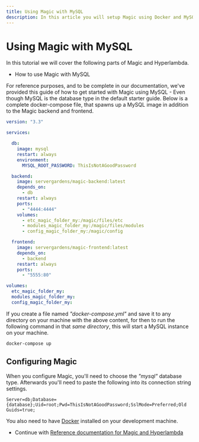 ```yaml
---
title: Using Magic with MySQL
description: In this article you will setup Magic using Docker and MySQL. The article guides you through everything you need to know, starting out with a docker-compose.yml file for getting Magic up running, using MySQL as your backend database.
---
```


# Using Magic with MySQL

In this tutorial we will cover the following parts of Magic and Hyperlambda.

* How to use Magic with MySQL

For reference purposes, and to be complete in our documentation, we've provided this guide of how to
get started with Magic using MySQL - Even though MySQL is the database type in the default starter
guide. Below is a complete docker-compose file, that spawns up a MySQL image in addition to the Magic
backend and frontend.

```yaml
version: "3.3"

services:

  db:
    image: mysql
    restart: always
    environment:
      MYSQL_ROOT_PASSWORD: ThisIsNotAGoodPassword

  backend:
    image: servergardens/magic-backend:latest
    depends_on:
      - db
    restart: always
    ports:
      - "4444:4444"
    volumes:
      - etc_magic_folder_my:/magic/files/etc
      - modules_magic_folder_my:/magic/files/modules
      - config_magic_folder_my:/magic/config

  frontend:
    image: servergardens/magic-frontend:latest
    depends_on:
      - backend
    restart: always
    ports:
      - "5555:80"

volumes:
  etc_magic_folder_my:
  modules_magic_folder_my:
  config_magic_folder_my:
```

If you create a file named _"docker-compose.yml"_ and save it to any directory on your machine with the
above content, for then to run the following command in that _same directory_, this will start a MySQL
instance on your machine.

```
docker-compose up
```

## Configuring Magic

When you configure Magic, you'll need to choose the _"mysql"_ database type. Afterwards you'll need to
paste the following into its connection string settings.

```
Server=db;Database={database};Uid=root;Pwd=ThisIsNotAGoodPassword;SslMode=Preferred;Old Guids=true;
```

You also need to have [Docker](https://www.docker.com/products/docker-desktop)
installed on your development machine.

* Continue with [Reference documentation for Magic and Hyperlambda](/documentation/)
